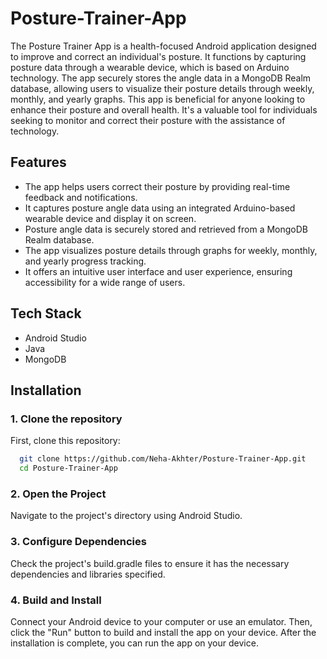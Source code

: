 # Posture-Trainer-App
The Posture Trainer App is a health-focused Android application designed to improve and correct an individual's posture. It functions by capturing posture data through a wearable device, which is based on Arduino technology. The app securely stores the angle data in a MongoDB Realm database, allowing users to visualize their posture details through weekly, monthly, and yearly graphs. This app is beneficial for anyone looking to enhance their posture and overall health. It's a valuable tool for individuals seeking to monitor and correct their posture with the assistance of technology.


## Features
- The app helps users correct their posture by providing real-time feedback and notifications.
- It captures posture angle data using an integrated Arduino-based wearable device and display it on screen.
- Posture angle data is securely stored and retrieved from a MongoDB Realm database.
- The app visualizes posture details through graphs for weekly, monthly, and yearly progress tracking.
- It offers an intuitive user interface and user experience, ensuring accessibility for a wide range of users.


## Tech Stack
- Android Studio
- Java
- MongoDB

## Installation

### 1. Clone the repository

First, clone this repository:

```bash
  git clone https://github.com/Neha-Akhter/Posture-Trainer-App.git
  cd Posture-Trainer-App

```
### 2. Open the Project
Navigate to the project's directory using Android Studio.

### 3. Configure Dependencies

Check the project's build.gradle files to ensure it has the necessary dependencies and libraries specified.

### 4. Build and Install

Connect your Android device to your computer or use an emulator. Then, click the "Run" button to build and install the app on your device. After the installation is complete, you can run the app on your device.
